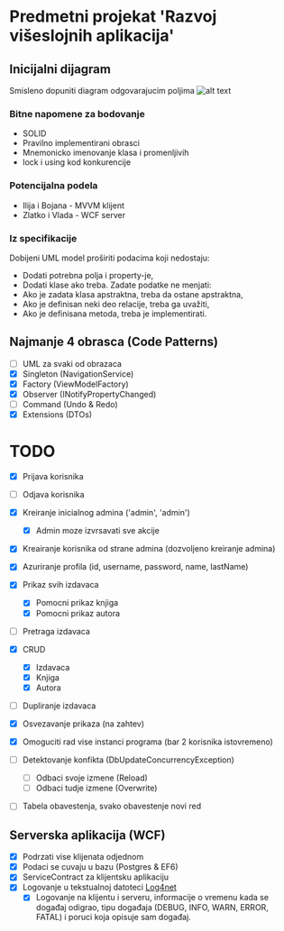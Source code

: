 # Predmetni projekat 'Razvoj višeslojnih aplikacija'

## Inicijalni dijagram
Smisleno dopuniti diagram odgovarajucim poljima
![alt text](https://i.ibb.co/x1cRb6Y/3.png)

### Bitne napomene za bodovanje
- SOLID
- Pravilno implementirani obrasci
- Mnemonicko imenovanje klasa i promenljivih
- lock i using kod konkurencije

### Potencijalna podela
- Ilija i Bojana - MVVM klijent
- Zlatko i Vlada - WCF server

### Iz specifikacije
Dobijeni UML model proširiti podacima koji nedostaju:
- Dodati potrebna polja i property-je,
- Dodati klase ako treba.
Zadate podatke ne menjati:
- Ako je zadata klasa apstraktna, treba da ostane apstraktna,
- Ako je definisan neki deo relacije, treba ga uvažiti,
- Ako je definisana metoda, treba je implementirati.

## Najmanje 4 obrasca (Code Patterns)
- [ ] UML za svaki od obrazaca
- [X] Singleton (NavigationService)
- [X] Factory (ViewModelFactory)
- [X] Observer (INotifyPropertyChanged)
- [ ] Command (Undo & Redo)
- [X] Extensions (DTOs)

# TODO
- [X] Prijava korisnika
- [ ] Odjava korisnika
- [X] Kreiranje inicialnog admina ('admin', 'admin')
  - [X] Admin moze izvrsavati sve akcije
- [X] Kreairanje korisnika od strane admina (dozvoljeno kreiranje admina)
- [X] Azuriranje profila (id, username, password, name, lastName)
- [X] Prikaz svih izdavaca
  - [X] Pomocni prikaz knjiga
  - [X] Pomocni prikaz autora
- [ ] Pretraga izdavaca
- [X] CRUD
  - [X] Izdavaca
  - [X] Knjiga
  - [X] Autora
- [ ] Dupliranje izdavaca
- [X] Osvezavanje prikaza (na zahtev)
- [X] Omoguciti rad vise instanci programa (bar 2 korisnika istovremeno)
- [ ] Detektovanje konfikta (DbUpdateConcurrencyException)
  - [ ] Odbaci svoje izmene (Reload)
  - [ ] Odbaci tudje izmene (Overwrite)
- [ ] Tabela obavestenja, svako obavestenje novi red


## Serverska aplikacija (WCF)
- [X] Podrzati vise klijenata odjednom
- [X] Podaci se cuvaju u bazu (Postgres & EF6)
- [X] ServiceContract za klijentsku aplikaciju
- [X] Logovanje u tekstualnoj datoteci [Log4net](https://logging.apache.org/log4net/)
  - [X] Logovanje na klijentu i serveru, informacije o vremenu kada se događaj odigrao, tipu događaja
(DEBUG, INFO, WARN, ERROR, FATAL) i poruci koja opisuje sam događaj.

